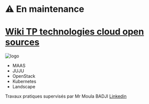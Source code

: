 # :warning: En maintenance
# [Wiki TP technologies cloud open sources](https://github.com/DOSSANTOSDaniel/MAAS_JUJU_K8S_Openstack/wiki)
![logo](https://github.com/DOSSANTOSDaniel/MAAS_JUJU_K8S_Openstack/blob/master/opensource.png)

* MAAS
* JUJU
* OpenStack
* Kubernetes
* Landscape

Travaux pratiques supervisés par Mr Moula BADJI [Linkedin](https://www.linkedin.com/in/moula-badji-8550b773)

